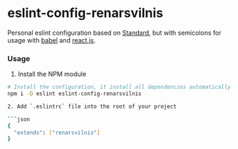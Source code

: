 # eslint-config-renarsvilnis
Personal eslint configuration based on [Standard](https://github.com/feross/standard), but with semicolons for usage with [babel](http://babeljs.io/) and [react.js](http://facebook.github.io/react/).


### Usage
1. Install the NPM module
```bash
# Install the configuration, it install all dependencies automatically (excluding eslint)
npm i -D eslint eslint-config-renarsvilnis

2. Add `.eslintrc` file into the root of your project

```json
{
  "extends": ["renarsvilnis"]
}
```
